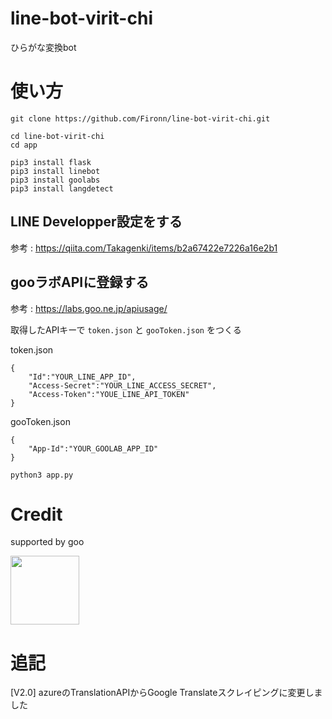 # line-bot-virit-chi
ひらがな変換bot

# 使い方

```
git clone https://github.com/Fironn/line-bot-virit-chi.git
```

```
cd line-bot-virit-chi
cd app
```

```
pip3 install flask
pip3 install linebot
pip3 install goolabs
pip3 install langdetect 
```

## LINE Developper設定をする
参考 :  <https://qiita.com/Takagenki/items/b2a67422e7226a16e2b1>


## gooラボAPIに登録する
参考 :  <https://labs.goo.ne.jp/apiusage/>


取得したAPIキーで `token.json` と `gooToken.json` をつくる

token.json
```
{
    "Id":"YOUR_LINE_APP_ID",
    "Access-Secret":"YOUR_LINE_ACCESS_SECRET",
    "Access-Token":"YOUE_LINE_API_TOKEN"
}
```

gooToken.json
```
{
    "App-Id":"YOUR_GOOLAB_APP_ID"
}
```

```
python3 app.py
```


# Credit

supported by goo

[<img src="http://u.xgoo.jp/img/sgoo.png" width="110px">](http://www.goo.ne.jp/)


# 追記
[V2.0] azureのTranslationAPIからGoogle Translateスクレイピングに変更しました